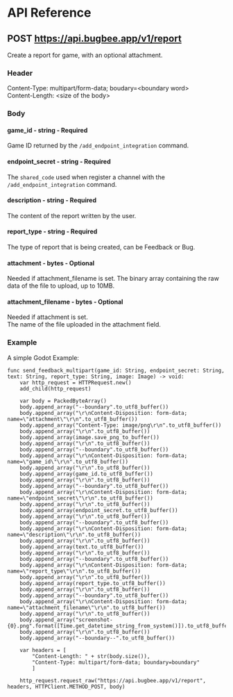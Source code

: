 # API Reference

## POST https://api.bugbee.app/v1/report
Create a report for game, with an optional attachment.

### Header
Content-Type: multipart/form-data; boudary=\<boundary word\>  
Content-Length: \<size of the body\> 

### Body
#### game_id - string - Required
Game ID returned by the `/add_endpoint_integration` command.
#### endpoint_secret - string - Required
The `shared_code` used when register a channel with the `/add_endpoint_integration` command.
#### description - string - Required
The content of the report written by the user.
#### report_type - string - Required
The type of report that is being created, can be Feedback or Bug.
#### attachment - bytes - Optional
Needed if attachment_filename is set.
The binary array containing the raw data of the file to upload, up to 10MB.
#### attachment_filename - bytes - Optional
Needed if attachment is set.  
The name of the file uploaded in the attachment field.

### Example
A simple Godot Example: 
```GDScript
func send_feedback_multipart(game_id: String, endpoint_secret: String, text: String, report_type: String, image: Image) -> void:
	var http_request = HTTPRequest.new()
	add_child(http_request)

	var body = PackedByteArray()
	body.append_array("--boundary".to_utf8_buffer())
	body.append_array("\r\nContent-Disposition: form-data; name=\"attachment\"\r\n".to_utf8_buffer())
	body.append_array("Content-Type: image/png\r\n".to_utf8_buffer())
	body.append_array("\r\n".to_utf8_buffer())
	body.append_array(image.save_png_to_buffer())
	body.append_array("\r\n".to_utf8_buffer())
	body.append_array("--boundary".to_utf8_buffer())
	body.append_array("\r\nContent-Disposition: form-data; name=\"game_id\"\r\n".to_utf8_buffer())
	body.append_array("\r\n".to_utf8_buffer())
	body.append_array(game_id.to_utf8_buffer())
	body.append_array("\r\n".to_utf8_buffer())
	body.append_array("--boundary".to_utf8_buffer())
	body.append_array("\r\nContent-Disposition: form-data; name=\"endpoint_secret\"\r\n".to_utf8_buffer())
	body.append_array("\r\n".to_utf8_buffer())
	body.append_array(endpoint_secret.to_utf8_buffer())
	body.append_array("\r\n".to_utf8_buffer())
	body.append_array("--boundary".to_utf8_buffer())
	body.append_array("\r\nContent-Disposition: form-data; name=\"description\"\r\n".to_utf8_buffer())
	body.append_array("\r\n".to_utf8_buffer())
	body.append_array(text.to_utf8_buffer())
	body.append_array("\r\n".to_utf8_buffer())
	body.append_array("--boundary".to_utf8_buffer())
	body.append_array("\r\nContent-Disposition: form-data; name=\"report_type\"\r\n".to_utf8_buffer())
	body.append_array("\r\n".to_utf8_buffer())
	body.append_array(report_type.to_utf8_buffer())
	body.append_array("\r\n".to_utf8_buffer())
	body.append_array("--boundary".to_utf8_buffer())
	body.append_array("\r\nContent-Disposition: form-data; name=\"attachment_filename\"\r\n".to_utf8_buffer())
	body.append_array("\r\n".to_utf8_buffer())
	body.append_array("screenshot-{0}.png".format([Time.get_datetime_string_from_system()]).to_utf8_buffer())
	body.append_array("\r\n".to_utf8_buffer())
	body.append_array("--boundary--".to_utf8_buffer())
	
	var headers = [
		"Content-Length: " + str(body.size()),
		"Content-Type: multipart/form-data; boundary=boundary"
		]
	
	http_request.request_raw("https://api.bugbee.app/v1/report", headers, HTTPClient.METHOD_POST, body)
```
